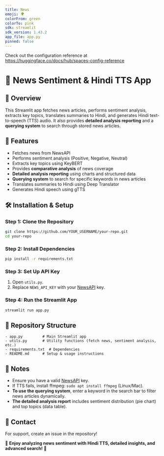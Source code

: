 ```yaml
---
title: News
emoji: 🌍
colorFrom: green
colorTo: pink
sdk: streamlit
sdk_version: 1.43.2
app_file: app.py
pinned: false
---
```


Check out the configuration reference at https://huggingface.co/docs/hub/spaces-config-reference
# 📢 News Sentiment & Hindi TTS App

## 📌 Overview
This Streamlit app fetches news articles, performs sentiment analysis, extracts key topics, translates summaries to Hindi, and generates Hindi text-to-speech (TTS) audio. It also provides **detailed analysis reporting** and a **querying system** to search through stored news articles.

## 🚀 Features
- Fetches news from NewsAPI
- Performs sentiment analysis (Positive, Negative, Neutral)
- Extracts key topics using KeyBERT
- Provides **comparative analysis** of news coverage
- **Detailed analysis reporting** using charts and structured data
- **Querying system** to search for specific keywords in news articles
- Translates summaries to Hindi using Deep Translator
- Generates Hindi speech using gTTS

## 🛠 Installation & Setup

### **Step 1: Clone the Repository**
```bash
git clone https://github.com/YOUR_USERNAME/your-repo.git
cd your-repo
```

### **Step 2: Install Dependencies**
```bash
pip install -r requirements.txt
```

### **Step 3: Set Up API Key**
1. Open `utils.py`.
2. Replace `NEWS_API_KEY` with your [NewsAPI](https://newsapi.org/) key.

### **Step 4: Run the Streamlit App**
```bash
streamlit run app.py
```

## 📂 Repository Structure
```
- app.py         # Main Streamlit app
- utils.py       # Utility functions (fetch news, sentiment analysis, etc.)
- requirements.txt  # Dependencies
- README.md      # Setup & usage instructions
```

## 📝 Notes
- Ensure you have a valid [NewsAPI](https://newsapi.org/) key.
- If TTS fails, install ffmpeg: `sudo apt install ffmpeg` (Linux/Mac).
- **To use the querying system**, enter a keyword in the search bar to filter news articles dynamically.
- **The detailed analysis report** includes sentiment distribution (pie chart) and top topics (data table).

## 📩 Contact
For support, create an issue in the repository!

🚀 **Enjoy analyzing news sentiment with Hindi TTS, detailed insights, and advanced search!** 🎤
